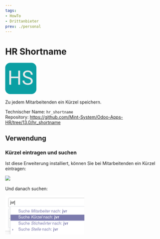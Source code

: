 ```yaml
---
tags:
- HowTo
- Drittanbieter
prev: ./personal
---
```

# HR Shortname
![](assets/icon_odoo_hr_shortname.png)

Zu jedem Mitarbeitenden ein Kürzel speichern.

Technischer Name: `hr_shortname`\
Repository: <https://github.com/Mint-System/Odoo-Apps-HR/tree/13.0/hr_shortname>

## Verwendung

### Kürzel eintragen und suchen

Ist diese Erweiterung installiert, können Sie bei Mitarbeitenden ein Kürzel eintragen:

![](assets/HR%20Shortname%20Kürzel%20Erfassen.png)

Und danach suchen:

![](assets/HR%20Shortname%20Suche.png)